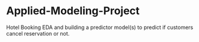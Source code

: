 # Applied-Modeling-Project
Hotel Booking EDA and building a predictor model(s) to predict if customers cancel reservation or not.
